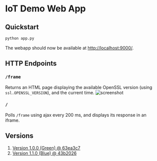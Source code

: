# IoT Demo Web App

## Quickstart
```bash
python app.py
```

The webapp should now be available at [http://localhost:9000/](http://localhost:9000/).

## HTTP Endpoints

### `/frame`
Returns an HTML page displaying the available OpenSSL version (using `ssl.OPENSSL_VERSION`), and the current time.
![screenshot](https://user-images.githubusercontent.com/168856/94811987-c95fb000-03fe-11eb-9bb6-fe4cd2041b33.png)

### `/`
Polls `/frame` using ajax every 200 ms, and displays its response in an iframe.

## Versions

1. [Version 1.0.0 (Green) @ 63ea3c7](https://github.com/orenyomtov/iot-demo-webapp/commit/63ea3c7)
2. [Version 1.1.0 (Blue) @ 43b2026](https://github.com/orenyomtov/iot-demo-webapp/commit/43b2026)
